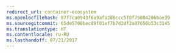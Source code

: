 ```yaml
---
redirect_url: container-ecosystem
ms.openlocfilehash: 87f7ca6943f6a9afa2d6ccc5f8f758042866ae39
ms.sourcegitcommit: 65de5708bec89f01ef7b7d2df2a87656b53c3145
ms.translationtype: HT
ms.contentlocale: ru-RU
ms.lasthandoff: 07/21/2017
---
```

